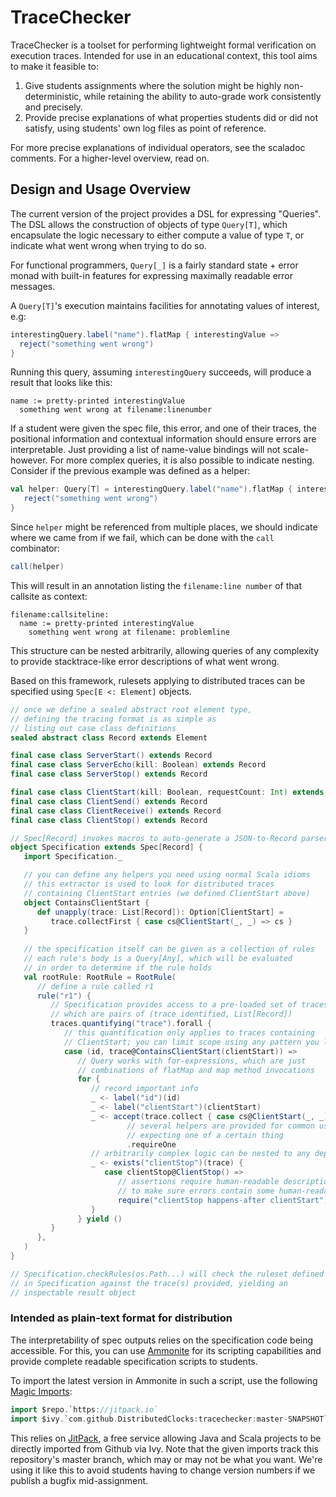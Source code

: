 # TraceChecker

TraceChecker is a toolset for performing lightweight formal verification on execution traces.
Intended for use in an educational context, this tool aims to make it feasible to:

1. Give students assignments where the solution might be highly non-deterministic,
   while retaining the ability to auto-grade work consistently and precisely.
2. Provide precise explanations of what properties students did or did not satisfy,
   using students' own log files as point of reference.

For more precise explanations of individual operators, see the scaladoc comments.
For a higher-level overview, read on.

## Design and Usage Overview

The current version of the project provides a DSL for expressing "Queries".
The DSL allows the construction of objects of type `Query[T]`, which encapsulate the logic necessary to either compute a value of type `T`, or indicate what went wrong when trying to do so.

For functional programmers, `Query[_]` is a fairly standard state + error monad with built-in features for expressing maximally readable error messages.

A `Query[T]`'s execution maintains facilities for annotating values of interest, e.g:
```scala
interestingQuery.label("name").flatMap { interestingValue =>
  reject("something went wrong")
}
```

Running this query, assuming `interestingQuery` succeeds, will produce a result that looks like this:
```
name := pretty-printed interestingValue
  something went wrong at filename:linenumber
```

If a student were given the spec file, this error, and one of their traces, the positional information and contextual information should ensure errors are interpretable.
Just providing a list of name-value bindings will not scale-however.
For more complex queries, it is also possible to indicate nesting.
Consider if the previous example was defined as a helper:

```scala
val helper: Query[T] = interestingQuery.label("name").flatMap { interestingValue =>
   reject("something went wrong")
}
```

Since `helper` might be referenced from multiple places, we should indicate where we came from if we fail, which can be done with the `call` combinator:
```scala
call(helper)
```

This will result in an annotation listing the `filename:line number` of that callsite as context:
```
filename:callsiteline:
  name := pretty-printed interestingValue
    something went wrong at filename: problemline
```

This structure can be nested arbitrarily, allowing queries of any complexity to provide stacktrace-like error descriptions of what went wrong.

Based on this framework, rulesets applying to distributed traces can be specified using `Spec[E <: Element]` objects.

```scala
// once we define a sealed abstract root element type,
// defining the tracing format is as simple as
// listing out case class definitions
sealed abstract class Record extends Element

final case class ServerStart() extends Record
final case class ServerEcho(kill: Boolean) extends Record
final case class ServerStop() extends Record

final case class ClientStart(kill: Boolean, requestCount: Int) extends Record
final case class ClientSend() extends Record
final case class ClientReceive() extends Record
final case class ClientStop() extends Record

// Spec[Record] invokes macros to auto-generate a JSON-to-Record parser
object Specification extends Spec[Record] {
   import Specification._

   // you can define any helpers you need using normal Scala idioms
   // this extractor is used to look for distributed traces
   // containing ClientStart entries (we defined ClientStart above)
   object ContainsClientStart {
      def unapply(trace: List[Record]): Option[ClientStart] =
         trace.collectFirst { case cs@ClientStart(_, _) => cs }
   }
   
   // the specification itself can be given as a collection of rules
   // each rule's body is a Query[Any], which will be evaluated
   // in order to determine if the rule holds
   val rootRule: RootRule = RootRule(
      // define a rule called r1
      rule("r1") {
         // Specification provides access to a pre-loaded set of traces,
         // which are pairs of (trace identified, List[Record])
         traces.quantifying("trace").forall {
            // this quantification only applies to traces containing
            // ClientStart; you can limit scope using any pattern you like
            case (id, trace@ContainsClientStart(clientStart)) =>
               // Query works with for-expressions, which are just
               // combinations of flatMap and map method invocations
               for {
                  // record important info
                  _ <- label("id")(id)
                  _ <- label("clientStart")(clientStart)
                  _ <- accept(trace.collect { case cs@ClientStart(_, _) => cs })
                          // several helpers are provided for common use cases, like
                          // expecting one of a certain thing
                          .requireOne
                  // arbitrarily complex logic can be nested to any depth
                  _ <- exists("clientStop")(trace) {
                     case clientStop@ClientStop() =>
                        // assertions require human-readable descriptions,
                        // to make sure errors contain some human-readable wording
                        require("clientStop happens-after clientStart")(clientStart <-< clientStop)
                  }
               } yield ()
         }
      },
   )
}

// Specification.checkRules(os.Path...) will check the ruleset defined
// in Specification against the trace(s) provided, yielding an
// inspectable result object
```

### Intended as plain-text format for distribution

The interpretability of spec outputs relies on the specification code being accessible.
For this, you can use [Ammonite](https://ammonite.io/Ammonite) for its scripting capabilities and provide complete readable specification scripts to students.

To import the latest version in Ammonite in such a script, use the following [Magic Imports](https://ammonite.io/#MagicImports):
```scala
import $repo.`https://jitpack.io`
import $ivy.`com.github.DistributedClocks:tracechecker:master-SNAPSHOT`
```

This relies on [JitPack](https://jitpack.io), a free service allowing Java and Scala projects to be directly imported from Github via Ivy.
Note that the given imports track this repository's master branch, which may or may not be what you want.
We're using it like this to avoid students having to change version numbers if we publish a bugfix mid-assignment.
